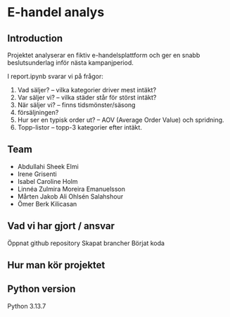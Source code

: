 # E-handel analys

## Introduction
Projektet analyserar en fiktiv e-handelsplattform och ger en snabb beslutsunderlag inför nästa kampanjperiod.

I report.ipynb svarar vi på frågor:
1. Vad säljer? – vilka kategorier driver mest intäkt?
2. Var säljer vi? – vilka städer står för störst intäkt?
3. När säljer vi? – finns tidsmönster/säsong 
4. försäljningen?
5. Hur ser en typisk order ut? – AOV (Average Order Value) och spridning.
6. Topp-listor – topp-3 kategorier efter intäkt.

## Team
- Abdullahi Sheek Elmi
- Irene Grisenti
- Isabel Caroline Holm
- Linnéa Zulmira Moreira Emanuelsson
- Mårten Jakob Ali Ohlsén Salahshour
- Ömer Berk Kilicasan

## Vad vi har gjort / ansvar
Öppnat github repository
Skapat brancher
Börjat koda



## Hur man kör projektet


## Python version
Python 3.13.7

